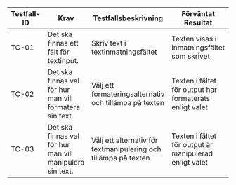 | Testfall-ID | Krav                              | Testfallsbeskrivning                                                   | Förväntat Resultat                                   | Godkänd/Ej Godkänd |
|-------------|-----------------------------------|------------------------------------------------------------------------|------------------------------------------------------|--------------------|
| TC-01       | Det ska finnas ett fält för textinput.               | Skriv text i textinmatningsfältet                                      | Texten visas i inmatningsfältet som skrivet          |                    |
| TC-02       | Det ska finnas val för hur man vill formatera sin text.           | Välj ett formateringsalternativ och tillämpa på texten | Texten i fältet för output har formaterats enligt valet       |                    |
| TC-03       | Det ska finnas val för hur man vill manipulera sin text.          | Välj ett alternativ för textmanipulering och tillämpa på texten | Texten i fältet för output är manipulerad enligt valet         |                    |          |

